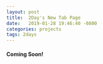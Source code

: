 ```yaml
---
layout: post
title:  2Day's New Tab Page
date:   2019-01-28 19:46:40 -0800
categories: projects
tags: 2days
---
```



#### Coming Soon!